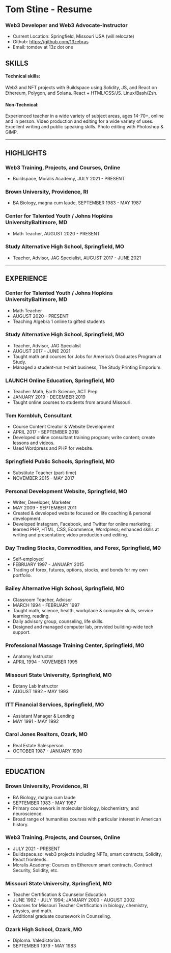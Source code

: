 # Tom Stine - Resume
### Web3 Developer and Web3 Advocate-Instructor

- Current Location: Springfield, Missouri USA (will relocate)
- Github: https://github.com/13zebras
- Email: tomdev at 13z dot one

## SKILLS

#### Technical skills:  
Web3 and NFT projects with Buildspace using Solidity, JS, and React on Ethereum, Polygon, and Solana. React + HTML/CSS/JS. Linux/Bash/Zsh. 

#### Non-Technical:
Experienced teacher in a wide variety of subject areas, ages 14-70+, online and in person. Video production and editing for a wide variety of uses. Excellent writing and public speaking skills. Photo editing with Photoshop & GIMP. 

---
## HIGHLIGHTS

### Web3 Training, Projects, and Courses, Online
- Buildspace, Moralis Academy, JULY 2021 - PRESENT

### Brown University, Providence, RI
- BA Biology, magna cum laude, SEPTEMBER 1983 - MAY 1987

### Center for Talented Youth / Johns Hopkins UniversityBaltimore, MD
- Math Teacher, AUGUST 2020 - PRESENT
    
### Study Alternative High School, Springfield, MO
- Teacher, Advisor, JAG Specialist, AUGUST 2017 - JUNE 2021

---
## EXPERIENCE

### Center for Talented Youth / Johns Hopkins UniversityBaltimore, MD
- Math Teacher
- AUGUST 2020 - PRESENT
- Teaching Algebra 1 online to gifted students
    
### Study Alternative High School, Springfield, MO
- Teacher, Advisor, JAG Specialist
- AUGUST 2017 - JUNE 2021
- Taught math and courses for Jobs for America’s Graduates Program at Study.
- Managed a student-run t-shirt business, The Study Printing Emporium.
    
### LAUNCH Online Education, Springfield, MO
- Teacher: Math, Earth Science, ACT Prep
- JANUARY 2019 - DECEMBER 2019
- Taught online courses to students from around Missouri.
    
### Tom Kornbluh, Consultant
- Course Content Creator & Website Development
- APRIL 2017 - SEPTEMBER 2018
- Developed online consultant training program; write content; create lessons and videos.
- Used Wordpress and PHP for website.
    
### Springfield Public Schools, Springfield, MO
- Substitute Teacher (part-time)
- NOVEMBER 2015 - MAY 2017

### Personal Development Website, Springfield, MO
- Writer, Developer, Marketer
- MAY 2009 - SEPTEMBER 2011
- Created & developed website focused on life coaching & personal development.
- Developed Instagram, Facebook, and Twitter for online marketing; learned PHP, HTML, CSS, Ecommerce, Wordpress; enhanced skills at writing and presentation; video production and editing.
    
### Day Trading Stocks, Commodities, and Forex, Springfield, M0
- Self-employed
- FEBRUARY 1997 - JANUARY 2015
- Trading of forex, futures, options, stocks, and bonds for my own portfolio.

### Bailey Alternative High School, Springfield, MO
- Classroom Teacher, Advisor
- MARCH 1994 - FEBRUARY 1997
- Taught math, science, health, workplace & computer skills, service learning, reading.
- Daily advisory group, counseling, life skills.
- Designed and managed computer lab, provided building-wide tech support.
    
### Professional Massage Training Center, Springfield, MO
- Anatomy Instructor
- APRIL 1994 - NOVEMBER 1995

### Missouri State University, Springfield, MO
- Botany Lab Instructor
- AUGUST 1992 - MAY 1993

### ITT Financial Services, Springfield, MO
- Assistant Manager & Lending
- MAY 1991 - MAY 1992

### Carol Jones Realtors, Ozark, MO
- Real Estate Salesperson
- OCTOBER 1987 - JANUARY 1990

---
## EDUCATION

### Brown University, Providence, RI
- BA Biology, magna cum laude
- SEPTEMBER 1983 - MAY 1987
- Primary coursework in molecular biology, biochemistry, and neuroscience.
- Broad range of humanities courses with particular interest in American history.

### Web3 Training, Projects, and Courses, Online
- JULY 2021 - PRESENT
- Buildspace.so: web3 projects including NFTs, smart contracts, Solidity, React frontends.
- Moralis Academy: Courses on Ethereum smart contracts, Contract Security, Solidity, etc.

### Missouri State University, Springfield, MO
- Teacher Certification & Counselor Education
- JUNE 1992 - JULY 1994; JANUARY 2000 - AUGUST 2002
- Courses for Missouri Teacher Certification in biology, chemistry, physics, and math.
- Additional graduate coursework in Counseling.

### Ozark High School, Ozark, MO
- Diploma. Valedictorian.
- SEPTEMBER 1979 - MAY 1983
